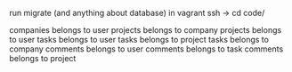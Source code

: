 run migrate (and anything about database) in vagrant ssh -> cd code/

companies belongs to user
projects belongs to company
projects belongs to user
tasks belongs to user
tasks belongs to project
tasks belongs to company
comments belongs to user
comments belongs to task
comments belongs to project